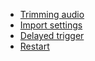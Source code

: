 - [Trimming audio](Trimming%20Audio.md)
- [Import settings](Import%20Settings.md)
- [Delayed trigger](Delayed%20Trigger.md)
- [Restart](Restart.md)